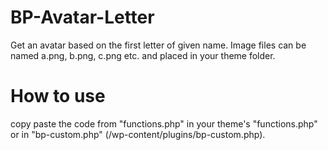 # BP-Avatar-Letter
Get an avatar based on the first letter of given name.
Image files can be named a.png, b.png, c.png etc. and placed in your theme folder.


# How to use

copy paste the code from "functions.php" in your theme's "functions.php" or in "bp-custom.php" (/wp-content/plugins/bp-custom.php).

